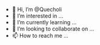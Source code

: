 - 👋 Hi, I’m @Quecholi
- 👀 I’m interested in ...
- 🌱 I’m currently learning ...
- 💞️ I’m looking to collaborate on ...
- 📫 How to reach me ...

<!---
Quecholi/Quecholi is a ✨ special ✨ repository because its `README.md` (this file) appears on your GitHub profile.
You can click the Preview link to take a look at your changes.
--->
